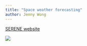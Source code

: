 ```yaml
---
title: "Space weather forecasting"
author: Jenny Wong
---
```


[SERENE website](https://serene.bham.ac.uk/)

![](https://serene.bham.ac.uk/output/aida/)